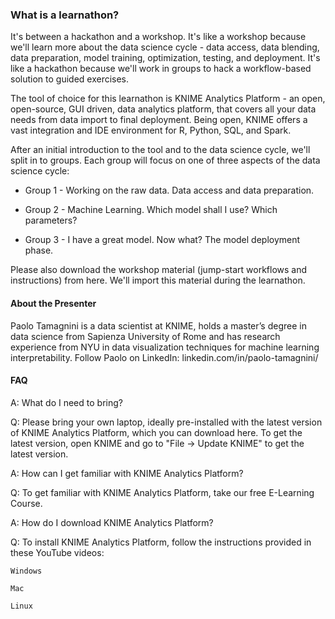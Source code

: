### What is a learnathon?

It's between a hackathon and a workshop. It's like a workshop because we'll learn more about the data science cycle - data access, data blending, data preparation, model training, optimization, testing, and deployment. It's like a hackathon because we'll work in groups to hack a workflow-based solution to guided exercises.

The tool of choice for this learnathon is KNIME Analytics Platform - an open, open-source, GUI driven, data analytics platform, that covers all your data needs from data import to final deployment. Being open, KNIME offers a vast integration and IDE environment for R, Python, SQL, and Spark.

After an initial introduction to the tool and to the data science cycle, we'll split in to groups. Each group will focus on one of three aspects of the data science cycle:

  *  Group 1 - Working on the raw data. Data access and data preparation.

  *  Group 2 - Machine Learning. Which model shall I use? Which parameters?

   * Group 3 - I have a great model. Now what? The model deployment phase.

Please also download the workshop material (jump-start workflows and instructions) from here. We'll import this material during the learnathon.

#### About the Presenter

Paolo Tamagnini is a data scientist at KNIME, holds a master’s degree in data science from Sapienza University of Rome and has research experience from NYU in data visualization techniques for machine learning interpretability. Follow Paolo on LinkedIn: linkedin.com/in/paolo-tamagnini/  

 

#### FAQ

A: What do I need to bring?

Q: Please bring your own laptop, ideally pre-installed with the latest version of KNIME Analytics Platform, which you can download here. To get the latest version, open KNIME and go to "File -> Update KNIME" to get the latest version.

A: How can I get familiar with KNIME Analytics Platform?

Q: To get familiar with KNIME Analytics Platform, take our free E-Learning Course.

A: How do I download KNIME Analytics Platform?

Q: To install KNIME Analytics Platform, follow the instructions provided in these YouTube videos:

 
    Windows

    Mac

    Linux

